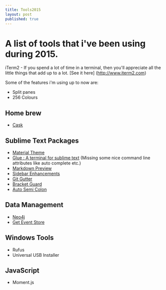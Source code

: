 ```yaml
---
title: Tools2015
layout: post
published: true
---
```


# A list of tools that i've been using during 2015.

iTerm2 - If you spend a lot of time in a terminal, then you'll appreciate all the little things that add up to a lot. 
[See it here] (http://www.iterm2.com) 

Some of the features i'm using up to now are:
- Split panes
- 256 Colours

## Home brew
- [Cask](http://caskroom.io)

## Sublime Text Packages
- [Material Theme](https://github.com/equinusocio/material-theme)
- [Glue : A terminal for sublime text](http://sweetme.at/2014/04/07/glue-a-terminal-for-sublime-text/) (Missing some nice command line attributes like auto complete etc.)
- [Markdown Preview](https://github.com/revolunet/sublimetext-markdown-preview)
- [Sidebar Enhancements](https://github.com/titoBouzout/SideBarEnhancements)
- [Git Gutter](https://github.com/jisaacks/GitGutter)
- [Bracket Guard](https://packagecontrol.io/packages/BracketGuard)
- [Auto Semi Colon](https://github.com/vivait/SublimeAutoSemiColon)

## Data Management
- [Neo4j]()
- [Get Event Store]()

## Windows Tools
- Rufus
- Universal USB Installer

## JavaScript
- Moment.js